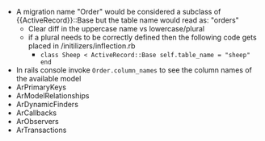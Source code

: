 * A migration name "Order" would be considered a subclass of {{ActiveRecord}}::Base but the table name would read as: "orders"
  * Clear diff in the uppercase name vs lowercase/plural
  * if a plural needs to be correctly defined then the following code gets placed in /initilizers/inflection.rb
    * `class Sheep < ActiveRecord::Base self.table_name = "sheep" end `
* In rails console invoke `Order.column_names` to see the column names of the available model
* ArPrimaryKeys
* ArModelRelationships
* ArDynamicFinders
* ArCallbacks
* ArObservers
* ArTransactions